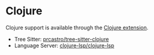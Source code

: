 # Clojure

Clojure support is available through the [Clojure extension](https://github.com/zed-extensions/clojure).

- Tree Sitter: [prcastro/tree-sitter-clojure](https://github.com/prcastro/tree-sitter-clojure)
- Language Server: [clojure-lsp/clojure-lsp](https://github.com/clojure-lsp/clojure-lsp)

<!--
TBD: Add some Clojure Docs
-->
